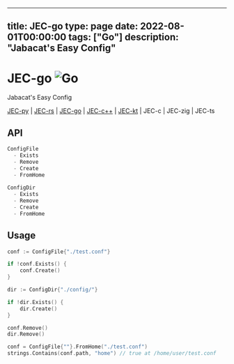 
---
title: JEC-go
type: page
date: 2022-08-01T00:00:00
tags: ["Go"]
description: "Jabacat's Easy Config"
---


# JEC-go ![Go](https://img.shields.io/github/workflow/status/jakeroggenbuck/JEC-go/Go?style=for-the-badge)
Jabacat's Easy Config

[JEC-py](https://github.com/jabacat/JEC-py) |
[JEC-rs](https://github.com/jabacat/JEC-rs) |
[JEC-go](https://github.com/jabacat/JEC-go) |
[JEC-c++](https://github.com/jabacat/JEC-cpp) |
[JEC-kt](https://github.com/jabacat/JEC-kt) |
JEC-c |
JEC-zig |
JEC-ts

## API
```go
ConfigFile
  - Exists
  - Remove
  - Create
  - FromHome
  
ConfigDir
  - Exists
  - Remove
  - Create
  - FromHome
```

## Usage
```go
conf := ConfigFile{"./test.conf"}

if !conf.Exists() {
	conf.Create()
}

dir := ConfigDir{"./config/"}

if !dir.Exists() {
	dir.Create()
}

conf.Remove()
dir.Remove()

conf = ConfigFile{""}.FromHome("./test.conf")
strings.Contains(conf.path, "home") // true at /home/user/test.conf
```
